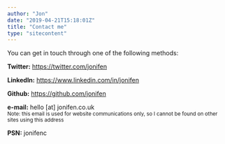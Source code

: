 ```yaml
---
author: "Jon"
date: "2019-04-21T15:18:01Z"
title: "Contact me"
type: "sitecontent"
---
```


You can get in touch through one of the following methods:

**Twitter:** https://twitter.com/jonifen

**LinkedIn:** https://www.linkedin.com/in/jonifen

**Github:** https://github.com/jonifen

**e-mail:** hello [at] jonifen.co.uk
<br /><small>Note: this email is used for website communications only, so I cannot be found on other sites using this address</small>

**PSN:** jonifenc

